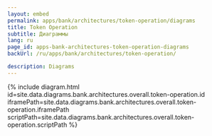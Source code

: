 ```yaml
---
layout: embed
permalink: apps/bank/architectures/token-operation/diagrams
title: Token Operation
subtitle: Диаграммы
lang: ru
page_id: apps-bank-architectures-token-operation-diagrams
backUrl: /ru/apps/bank/architectures/token-operation/

description: Diagrams
---
```

{% include diagram.html id=site.data.diagrams.bank.architectures.overall.token-operation.id iframePath=site.data.diagrams.bank.architectures.overall.token-operation.iframePath scriptPath=site.data.diagrams.bank.architectures.overall.token-operation.scriptPath %}